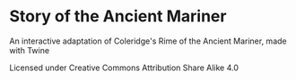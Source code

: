 # Story of the Ancient Mariner
An interactive adaptation of Coleridge's Rime of the Ancient Mariner, made with Twine

Licensed under Creative Commons Attribution Share Alike 4.0
